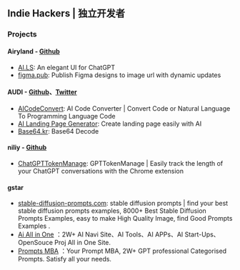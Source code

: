 ## Indie Hackers | 独立开发者

### Projects

#### Airyland - [Github](https://github.com/airyland)
* [AI.LS](https://ai.ls): An elegant UI for ChatGPT
* [figma.pub](https://figma.pub): Publish Figma designs to image url with dynamic updates

#### AUDI - [Github](https://github.com/JustAIGithub)、[Twitter](https://twitter.com/AUDI_GUZZ)
* [AICodeConvert](https://aicodeconvert.com/): AI Code Converter | Convert Code or Natural Language To Programming Language Code
* [AI Landing Page Generator](https://www.ailandingpagegenerator.com/): Create landing page easily with AI
* [Base64.kr](https://base64.kr/): Base64 Decode

#### niliy - [Github](https://github.com/niliy01)
* [ChatGPTTokenManage](https://www.gpttokenmanager.com/): GPTTokenManage | Easily track the length of your ChatGPT conversations with the Chrome extension

#### gstar 
* [stable-diffusion-prompts.com](https://stable-diffusion-prompts.com/): stable diffusion prompts | find your best stable diffusion prompts examples, 8000+ Best Stable Diffusion Prompts Examples, easy to make High Quality Image, find Good Prompts Examples .
* [Ai All in One](ai-all-in.one) ：2W+ AI Navi Site、AI Tools、AI APPs、AI Start-Ups、OpenSouce Proj All in One Site.
* [Prompts MBA](prompts.mba) ：Your Prompt MBA, 2W+ GPT professional Categorised Prompts. Satisfy all your needs.

